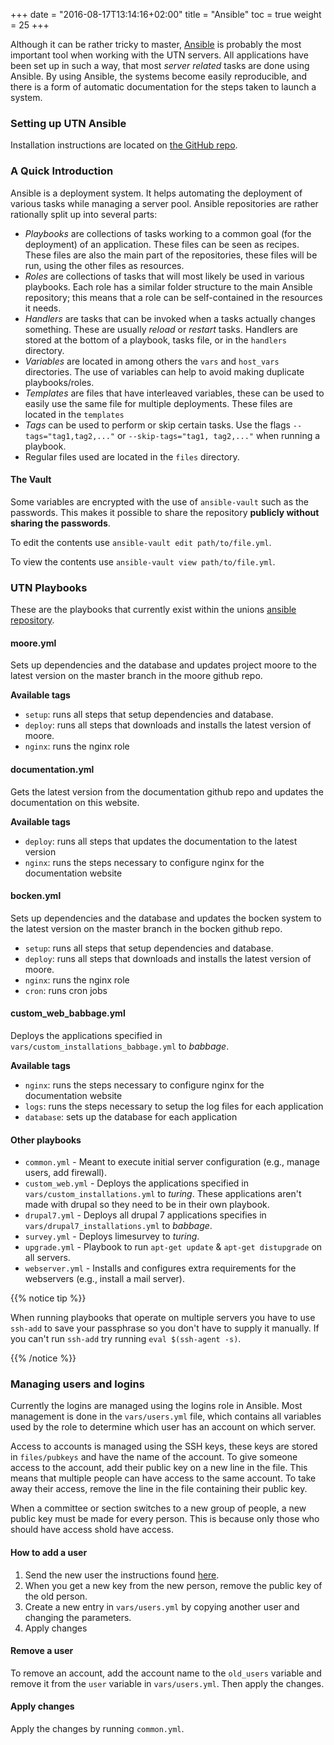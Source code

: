+++
date = "2016-08-17T13:14:16+02:00"
title = "Ansible"
toc = true
weight = 25
+++

Although it can be rather tricky to master, [Ansible](https://www.ansible.com)
is probably the most important tool when working with the UTN servers. All
applications have been set up in such a way, that most *server related* tasks
are done using Ansible. By using Ansible, the systems become easily
reproducible, and there is a form of automatic documentation for the steps taken
to launch a system.

### Setting up UTN Ansible

Installation instructions are located on [the GitHub repo](https://github.com/UTNkar/documentation/).

### A Quick Introduction

Ansible is a deployment system. It helps automating the deployment of various
tasks while managing a server pool. Ansible repositories are rather rationally
split up into several parts:

- *Playbooks* are collections of tasks working to a common goal (for the
deployment) of an application. These files can be seen as recipes. These files
are also the main part of the repositories, these files will be run, using the
other files as resources.
- *Roles* are collections of tasks that will most likely be used in various
playbooks. Each role has a similar folder structure to the main Ansible
repository; this means that a role can be self-contained in the resources it
needs.
- *Handlers* are tasks that can be invoked when a tasks actually changes
something. These are usually *reload* or *restart* tasks. Handlers are stored
at the bottom of a playbook, tasks file, or in the `handlers` directory.
- *Variables* are located in among others the `vars` and `host_vars` directories.
The use of variables can help to avoid making duplicate playbooks/roles.
- *Templates* are files that have interleaved variables, these can be used to
easily use the same file for multiple deployments. These files are located in
the `templates`
- *Tags* can be used to perform or skip certain tasks. Use the flags `--tags="tag1,tag2,..."` or `--skip-tags="tag1, tag2,..."` when running a playbook.
- Regular files used are located in the `files` directory.

#### The Vault

Some variables are encrypted with the use of `ansible-vault` such as the passwords. This makes it possible to
share the repository **publicly without sharing the passwords**.

To edit the contents use `ansible-vault edit path/to/file.yml`.

To view the contents use `ansible-vault view path/to/file.yml`.

### UTN Playbooks

These are the playbooks that currently exist within the unions [ansible repository](https://github.com/utnkar/ansible).

#### moore.yml

Sets up dependencies and the database and updates project moore to the latest version on the master branch in the moore github repo.

**Available tags**

- `setup`: runs all steps that setup dependencies and database.
- `deploy`: runs all steps that downloads and installs the latest version of moore.
- `nginx`: runs the nginx role

#### documentation.yml

Gets the latest version from the documentation github repo and updates the documentation on this website.

**Available tags**

- `deploy`: runs all steps that updates the documentation to the latest version
- `nginx`: runs the steps necessary to configure nginx for the documentation website

#### bocken.yml

Sets up dependencies and the database and updates the bocken system to the latest version on the master branch in the bocken github repo.

- `setup`: runs all steps that setup dependencies and database.
- `deploy`: runs all steps that downloads and installs the latest version of moore.
- `nginx`: runs the nginx role
- `cron`: runs cron jobs

#### custom_web_babbage.yml

Deploys the applications specified in `vars/custom_installations_babbage.yml` to *babbage*.

**Available tags**

- `nginx`: runs the steps necessary to configure nginx for the documentation website
- `logs`: runs the steps necessary to setup the log files for each application
- `database`: sets up the database for each application

#### Other playbooks

- `common.yml` - Meant to execute initial server configuration (e.g., manage
users, add firewall).
- `custom_web.yml` - Deploys the applications specified in `vars/custom_installations.yml` to *turing*.
These applications aren't made with drupal so they need to be in their own playbook.
- `drupal7.yml` - Deploys all drupal 7 applications specifies in `vars/drupal7_installations.yml` to *babbage*.
- `survey.yml` - Deploys limesurvey to *turing*.
- `upgrade.yml` - Playbook to run `apt-get update` & `apt-get distupgrade` on
all servers.
- `webserver.yml` - Installs and configures extra requirements for the
webservers (e.g., install a mail server).

{{% notice tip %}}

When running playbooks that operate on multiple servers you have to use `ssh-add` to save your passphrase so you don't have to supply it manually. If you can't run `ssh-add` try running `eval $(ssh-agent -s)`.

{{% /notice %}}

### Managing users and logins

Currently the logins are managed using the logins role in Ansible. Most
management is done in the `vars/users.yml` file, which contains all variables
used by the role to determine which user has an account on which server.

Access to accounts is managed using the SSH keys, these keys are stored
in `files/pubkeys` and have the name of the account. To give someone access to
the account, add their public key on a new line in the file. This means that multiple people can have access to the same account. To take away their
access, remove the line in the file containing their public key.

When a committee or section switches to a new group of people, a new public key must be made for every person. This is because only those who should have access shold have access.

#### How to add a user

1. Send the new user the instructions found [here](/developing_for_utn/ssh_key/).
2. When you get a new key from the new person, remove the public key of the old person.
3. Create a new entry in `vars/users.yml` by copying another user and changing the parameters.
4. Apply changes

#### Remove a user

To remove an account, add the account name to the `old_users` variable and remove it from the `user` variable in `vars/users.yml`. Then apply the changes.

#### Apply changes

Apply the changes by running `common.yml`.
